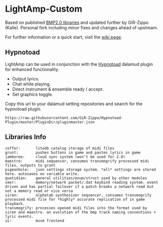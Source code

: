 # LightAmp-Custom
Based on published [BMP2.0 libraries](https://github.com/BardMusicPlayer/BardMusicPlayer) and updated further by GiR-Zippo (Kalle). 
Personal fork including minor fixes and changes ahead of upstream.

For further information or a quick start, visit the [wiki page](https://github.com/GiR-Zippo/LightAmp/wiki).

## Hypnotoad

LightAmp can be used in conjunction with the [Hypnotoad](https://github.com/GiR-Zippo/Hypnotoad-Plugin) dalamud plugin for enhanced functionality.
* Output lyrics.
* Chat while playing.
* Direct instrument & ensemble ready / accept.
* Set graphics toggle.

Copy this url to your dalamud setting repositories and search for the hypnotoad plugin.

`https://raw.githubusercontent.com/GiR-Zippo/Hypnotoad-Plugin/master/PluginDir/pluginmaster.json`

## Libraries Info
```
coffer:       litedb catalog storage of midi files
grunt:        pushes buttons in game and pastes lyrics in game
jamboree:     cloud sync system (won't be used for 2.0)
maestro:      midi sequencer, consumes transmogrify processed midi files, outputs to grunt
pigeonhole:   json settings storage system. *all* settings are stored here. autosaves on variable write.
quotidian:    general utilities/enum/struct used by other modules
seer:         memory/network packet/.dat keybind reading system. event driven and has partial failover if a patch breaks a network read but not a memory read or vice versa
siren:        alphatab synthesizer sequencer, consumes transmogrify processed midi file for *highly* accurate replication of in game playback.
transmogrify: processes opened midi files into the format used by siren and maestro. an evolution of the bmp track naming conventions + lyric events.
ui:           mvvm frontend
```
